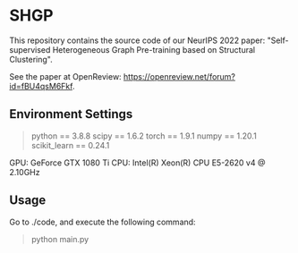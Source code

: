 # SHGP

This repository contains the source code of our NeurIPS 2022 paper: "Self-supervised Heterogeneous Graph Pre-training based on Structural Clustering". 

See the paper at OpenReview: <https://openreview.net/forum?id=fBU4qsM6Fkf>.



## Environment Settings
> python == 3.8.8
> scipy == 1.6.2
> torch == 1.9.1
> numpy == 1.20.1
> scikit_learn == 0.24.1

GPU: GeForce GTX 1080 Ti
CPU: Intel(R) Xeon(R) CPU E5-2620 v4 @ 2.10GHz

## Usage
Go to ./code, and execute the following command:
> python main.py 
